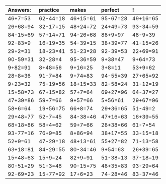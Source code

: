 | Answers: | practice | makes | perfect | ! |
| :--- | :--- | :--- | :--- | :--- |
| 46+7=53 | 62-44=18 | 46+15=61 | 95-67=28 | 49+16=65 | 
| 26+68=94 | 32-17=15 | 48+24=72 | 24+49=73 | 93-34=59 | 
| 84-15=69 | 57+14=71 | 94-26=68 | 88+9=97 | 48-9=39 | 
| 92-83=9 | 16+19=35 | 54-39=15 | 38+39=77 | 41-15=26 | 
| 29+2=31 | 18+23=41 | 51-23=28 | 92-39=53 | 22+69=91 | 
| 90-59=31 | 32-28=4 | 95-36=59 | 9+38=47 | 9+64=73 | 
| 9+82=91 | 8+48=56 | 9+16=25 | 3+8=11 | 53+9=62 | 
| 28+8=36 | 91-7=84 | 9+74=83 | 94-55=39 | 27+65=92 | 
| 9+23=32 | 75-19=56 | 18+15=33 | 82-58=24 | 31-12=19 | 
| 15+58=73 | 67+15=82 | 57+7=64 | 69+27=96 | 64-37=27 | 
| 47+39=86 | 59+7=66 | 9+57=66 | 5+56=61 | 29+67=96 | 
| 58+6=64 | 19+56=75 | 66+8=74 | 29+36=65 | 51-49=2 | 
| 29+48=77 | 52-7=45 | 84-38=46 | 47+16=63 | 16+39=55 | 
| 68+18=86 | 58+4=62 | 59+7=66 | 28+38=66 | 61-7=54 | 
| 93-77=16 | 76+9=85 | 8+86=94 | 38+17=55 | 33-15=18 | 
| 52+9=61 | 47-29=18 | 48+13=61 | 55+27=82 | 71-13=58 | 
| 63+18=81 | 84-29=55 | 80-34=46 | 9+54=63 | 26+39=65 | 
| 15+48=63 | 15+9=24 | 82+9=91 | 51-38=13 | 37-18=19 | 
| 80-51=29 | 51-3=48 | 90-15=75 | 48+35=83 | 93-29=64 | 
| 92-69=23 | 15+77=92 | 17+6=23 | 74-28=46 | 83-37=46 | 
